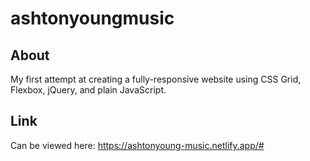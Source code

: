 # ashtonyoungmusic

## About
My first attempt at creating a fully-responsive website using CSS Grid, Flexbox, jQuery, and plain JavaScript.

## Link
Can be viewed here: https://ashtonyoung-music.netlify.app/#
